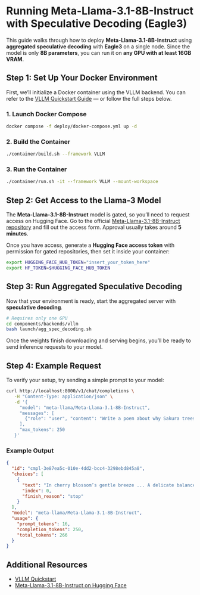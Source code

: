 <!--
SPDX-FileCopyrightText: Copyright (c) 2025 NVIDIA CORPORATION & AFFILIATES. All rights reserved.
SPDX-License-Identifier: Apache-2.0

Licensed under the Apache License, Version 2.0 (the "License");
you may not use this file except in compliance with the License.
You may obtain a copy of the License at

http://www.apache.org/licenses/LICENSE-2.0

Unless required by applicable law or agreed to in writing, software
distributed under the License is distributed on an "AS IS" BASIS,
WITHOUT WARRANTIES OR CONDITIONS OF ANY KIND, either express or implied.
See the License for the specific language governing permissions and
limitations under the License.
-->
# Running **Meta-Llama-3.1-8B-Instruct** with Speculative Decoding (Eagle3)

This guide walks through how to deploy **Meta-Llama-3.1-8B-Instruct** using **aggregated speculative decoding** with **Eagle3** on a single node.
Since the model is only **8B parameters**, you can run it on **any GPU with at least 16GB VRAM**.



## Step 1: Set Up Your Docker Environment

First, we’ll initialize a Docker container using the VLLM backend.
You can refer to the [VLLM Quickstart Guide](./README.md#vllm-quick-start) — or follow the full steps below.

### 1. Launch Docker Compose

```bash
docker compose -f deploy/docker-compose.yml up -d
```

### 2. Build the Container

```bash
./container/build.sh --framework VLLM
```

### 3. Run the Container

```bash
./container/run.sh -it --framework VLLM --mount-workspace
```



## Step 2: Get Access to the Llama-3 Model

The **Meta-Llama-3.1-8B-Instruct** model is gated, so you’ll need to request access on Hugging Face.
Go to the official [Meta-Llama-3.1-8B-Instruct repository](https://huggingface.co/meta-llama/Llama-3.1-8B-Instruct) and fill out the access form.
Approval usually takes around **5 minutes**.

Once you have access, generate a **Hugging Face access token** with permission for gated repositories, then set it inside your container:

```bash
export HUGGING_FACE_HUB_TOKEN="insert_your_token_here"
export HF_TOKEN=$HUGGING_FACE_HUB_TOKEN
```



## Step 3: Run Aggregated Speculative Decoding

Now that your environment is ready, start the aggregated server with **speculative decoding**.

```bash
# Requires only one GPU
cd components/backends/vllm
bash launch/agg_spec_decoding.sh
```

Once the weights finish downloading and serving begins, you’ll be ready to send inference requests to your model.




## Step 4: Example Request

To verify your setup, try sending a simple prompt to your model:

```bash
curl http://localhost:8000/v1/chat/completions \
   -H "Content-Type: application/json" \
   -d '{
     "model": "meta-llama/Meta-Llama-3.1-8B-Instruct",
     "messages": [
       {"role": "user", "content": "Write a poem about why Sakura trees are beautiful."}
     ],
     "max_tokens": 250
   }'
```

### Example Output

```json
{
  "id": "cmpl-3e87ea5c-010e-4dd2-bcc4-3298ebd845a8",
  "choices": [
    {
      "text": "In cherry blossom’s gentle breeze ... A delicate balance of life and death, as petals fade, and new life breathes.",
      "index": 0,
      "finish_reason": "stop"
    }
  ],
  "model": "meta-llama/Meta-Llama-3.1-8B-Instruct",
  "usage": {
    "prompt_tokens": 16,
    "completion_tokens": 250,
    "total_tokens": 266
  }
}
```



## Additional Resources

* [VLLM Quickstart](./README.md#vllm-quick-start)
* [Meta-Llama-3.1-8B-Instruct on Hugging Face](https://huggingface.co/meta-llama/Llama-3.1-8B-Instruct)